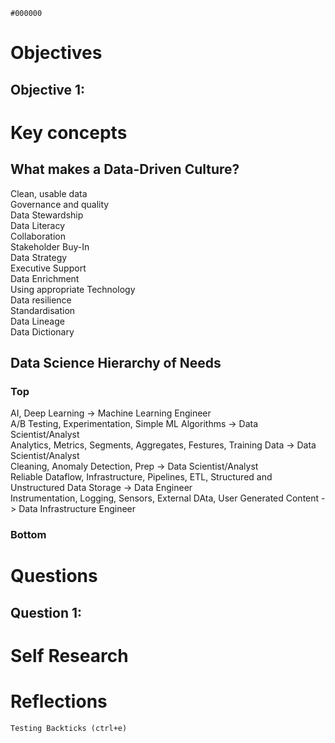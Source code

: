 `#000000`

# Objectives<br/>
## Objective 1:<br/>


# Key concepts<br/>
## What makes a Data-Driven Culture?<br/>
Clean, usable data<br/>
Governance and quality<br/>
Data Stewardship<br/>
Data Literacy<br/>
Collaboration<br/>
Stakeholder Buy-In<br/>
Data Strategy<br/>
Executive Support<br/>
Data Enrichment<br/>
Using appropriate Technology<br/>
Data resilience<br/>
Standardisation<br/>
Data Lineage<br/>
Data Dictionary<br/>

## Data Science Hierarchy of Needs<br/>
### Top<br/>
AI, Deep Learning -> Machine Learning Engineer<br/>
A/B Testing, Experimentation, Simple ML Algorithms -> Data Scientist/Analyst<br/>
Analytics, Metrics, Segments, Aggregates, Festures, Training Data -> Data Scientist/Analyst<br/>
Cleaning, Anomaly Detection, Prep -> Data Scientist/Analyst<br/>
Reliable Dataflow, Infrastructure, Pipelines, ETL, Structured and Unstructured Data Storage -> Data Engineer<br/>
Instrumentation, Logging, Sensors, External DAta, User Generated Content -> Data Infrastructure Engineer<br/>
### Bottom


# Questions<br/>
## Question 1:<br/>

# Self Research<br/>


# Reflections<br/>


`Testing Backticks (ctrl+e)`
